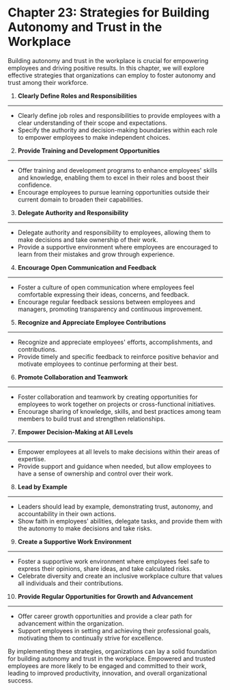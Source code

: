 Chapter 23: Strategies for Building Autonomy and Trust in the Workplace
=======================================================================

Building autonomy and trust in the workplace is crucial for empowering employees and driving positive results. In this chapter, we will explore effective strategies that organizations can employ to foster autonomy and trust among their workforce.

1. **Clearly Define Roles and Responsibilities**
------------------------------------------------

* Clearly define job roles and responsibilities to provide employees with a clear understanding of their scope and expectations.
* Specify the authority and decision-making boundaries within each role to empower employees to make independent choices.

2. **Provide Training and Development Opportunities**
-----------------------------------------------------

* Offer training and development programs to enhance employees' skills and knowledge, enabling them to excel in their roles and boost their confidence.
* Encourage employees to pursue learning opportunities outside their current domain to broaden their capabilities.

3. **Delegate Authority and Responsibility**
--------------------------------------------

* Delegate authority and responsibility to employees, allowing them to make decisions and take ownership of their work.
* Provide a supportive environment where employees are encouraged to learn from their mistakes and grow through experience.

4. **Encourage Open Communication and Feedback**
------------------------------------------------

* Foster a culture of open communication where employees feel comfortable expressing their ideas, concerns, and feedback.
* Encourage regular feedback sessions between employees and managers, promoting transparency and continuous improvement.

5. **Recognize and Appreciate Employee Contributions**
------------------------------------------------------

* Recognize and appreciate employees' efforts, accomplishments, and contributions.
* Provide timely and specific feedback to reinforce positive behavior and motivate employees to continue performing at their best.

6. **Promote Collaboration and Teamwork**
-----------------------------------------

* Foster collaboration and teamwork by creating opportunities for employees to work together on projects or cross-functional initiatives.
* Encourage sharing of knowledge, skills, and best practices among team members to build trust and strengthen relationships.

7. **Empower Decision-Making at All Levels**
--------------------------------------------

* Empower employees at all levels to make decisions within their areas of expertise.
* Provide support and guidance when needed, but allow employees to have a sense of ownership and control over their work.

8. **Lead by Example**
----------------------

* Leaders should lead by example, demonstrating trust, autonomy, and accountability in their own actions.
* Show faith in employees' abilities, delegate tasks, and provide them with the autonomy to make decisions and take risks.

9. **Create a Supportive Work Environment**
-------------------------------------------

* Foster a supportive work environment where employees feel safe to express their opinions, share ideas, and take calculated risks.
* Celebrate diversity and create an inclusive workplace culture that values all individuals and their contributions.

10. **Provide Regular Opportunities for Growth and Advancement**
----------------------------------------------------------------

* Offer career growth opportunities and provide a clear path for advancement within the organization.
* Support employees in setting and achieving their professional goals, motivating them to continually strive for excellence.

By implementing these strategies, organizations can lay a solid foundation for building autonomy and trust in the workplace. Empowered and trusted employees are more likely to be engaged and committed to their work, leading to improved productivity, innovation, and overall organizational success.
